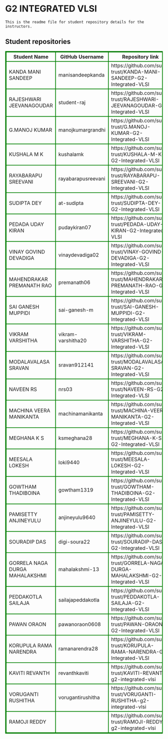 # G2 INTEGRATED VLSI
    This is the readme file for student repository details for the instructors.
## Student repositories 
<table style="border : 2px solid green; width:100%;">
<tr >
<th style="border : 2px solid green;">Student Name</th>
<th style="border : 2px solid green;">GitHub Username</th>
<th style="border : 2px solid green;">Repository link</th>
</tr>
<tr style="border : 2px solid green;">
<td style="border : 2px solid green;">KANDA MANI SANDEEP</td> 

<td style="border : 2px solid green;">manisandeepkanda</td> 

<td style="border : 2px solid green;">https://github.com/sure-trust/KANDA-MANI-SANDEEP-G2-Integrated-VLSI</td> 
</tr>

<tr style="border : 2px solid green;">
<td style="border : 2px solid green;">RAJESHWARI JEEVANAGOUDAR</td> 

<td style="border : 2px solid green;">student-raj</td> 

<td style="border : 2px solid green;">https://github.com/sure-trust/RAJESHWARI-JEEVANAGOUDAR-G2-Integrated-VLSI</td> 
</tr>

<tr style="border : 2px solid green;">
<td style="border : 2px solid green;">G.MANOJ KUMAR</td> 

<td style="border : 2px solid green;">manojkumargrandhi</td> 

<td style="border : 2px solid green;">https://github.com/sure-trust/G.MANOJ-KUMAR-G2-Integrated-VLSI</td> 
</tr>

<tr style="border : 2px solid green;">
<td style="border : 2px solid green;">KUSHALA M K</td> 

<td style="border : 2px solid green;">kushalamk</td> 

<td style="border : 2px solid green;">https://github.com/sure-trust/KUSHALA-M-K-G2-Integrated-VLSI</td> 
</tr>

<tr style="border : 2px solid green;">
<td style="border : 2px solid green;">RAYABARAPU SREEVANI</td> 

<td style="border : 2px solid green;">rayabarapusreevani</td> 

<td style="border : 2px solid green;">https://github.com/sure-trust/RAYABARAPU-SREEVANI-G2-Integrated-VLSI</td> 
</tr>

<tr style="border : 2px solid green;">
<td style="border : 2px solid green;">SUDIPTA DEY</td> 

<td style="border : 2px solid green;">at-sudipta</td> 

<td style="border : 2px solid green;">https://github.com/sure-trust/SUDIPTA-DEY-G2-Integrated-VLSI</td> 
</tr>

<tr style="border : 2px solid green;">
<td style="border : 2px solid green;">PEDADA UDAY KIRAN</td> 

<td style="border : 2px solid green;">pudaykiran07</td> 

<td style="border : 2px solid green;">https://github.com/sure-trust/PEDADA-UDAY-KIRAN-G2-Integrated-VLSI</td> 
</tr>

<tr style="border : 2px solid green;">
<td style="border : 2px solid green;">VINAY GOVIND DEVADIGA</td> 

<td style="border : 2px solid green;">vinaydevadiga02</td> 

<td style="border : 2px solid green;">https://github.com/sure-trust/VINAY-GOVIND-DEVADIGA-G2-Integrated-VLSI</td> 
</tr>

<tr style="border : 2px solid green;">
<td style="border : 2px solid green;">MAHENDRAKAR PREMANATH RAO</td> 

<td style="border : 2px solid green;">premanath06</td> 

<td style="border : 2px solid green;">https://github.com/sure-trust/MAHENDRAKAR-PREMANATH-RAO-G2-Integrated-VLSI</td> 
</tr>

<tr style="border : 2px solid green;">
<td style="border : 2px solid green;">SAI GANESH MUPPIDI</td> 

<td style="border : 2px solid green;">sai-ganesh-m</td> 

<td style="border : 2px solid green;">https://github.com/sure-trust/SAI-GANESH-MUPPIDI-G2-Integrated-VLSI</td> 
</tr>

<tr style="border : 2px solid green;">
<td style="border : 2px solid green;">VIKRAM VARSHITHA</td> 

<td style="border : 2px solid green;">vikram-varshitha20</td> 

<td style="border : 2px solid green;">https://github.com/sure-trust/VIKRAM-VARSHITHA-G2-Integrated-VLSI</td> 
</tr>

<tr style="border : 2px solid green;">
<td style="border : 2px solid green;">MODALAVALASA SRAVAN</td> 

<td style="border : 2px solid green;">sravan912141</td> 

<td style="border : 2px solid green;">https://github.com/sure-trust/MODALAVALASA-SRAVAN-G2-Integrated-VLSI</td> 
</tr>

<tr style="border : 2px solid green;">
<td style="border : 2px solid green;">NAVEEN RS</td> 

<td style="border : 2px solid green;">nrs03</td> 

<td style="border : 2px solid green;">https://github.com/sure-trust/NAVEEN-RS-G2-Integrated-VLSI</td> 
</tr>

<tr style="border : 2px solid green;">
<td style="border : 2px solid green;">MACHINA VEERA MANIKANTA</td> 

<td style="border : 2px solid green;">machinamanikanta</td> 

<td style="border : 2px solid green;">https://github.com/sure-trust/MACHINA-VEERA-MANIKANTA-G2-Integrated-VLSI</td> 
</tr>

<tr style="border : 2px solid green;">
<td style="border : 2px solid green;">MEGHANA K S</td> 

<td style="border : 2px solid green;">ksmeghana28</td> 

<td style="border : 2px solid green;">https://github.com/sure-trust/MEGHANA-K-S-G2-Integrated-VLSI</td> 
</tr>

<tr style="border : 2px solid green;">
<td style="border : 2px solid green;">MEESALA LOKESH</td> 

<td style="border : 2px solid green;">loki9440</td> 

<td style="border : 2px solid green;">https://github.com/sure-trust/MEESALA-LOKESH-G2-Integrated-VLSI</td> 
</tr>

<tr style="border : 2px solid green;">
<td style="border : 2px solid green;">GOWTHAM THADIBOINA</td> 

<td style="border : 2px solid green;">gowtham1319</td> 

<td style="border : 2px solid green;">https://github.com/sure-trust/GOWTHAM-THADIBOINA-G2-Integrated-VLSI</td> 
</tr>

<tr style="border : 2px solid green;">
<td style="border : 2px solid green;">PAMISETTY ANJINEYULU</td> 

<td style="border : 2px solid green;">anjineyulu9640</td> 

<td style="border : 2px solid green;">https://github.com/sure-trust/PAMISETTY-ANJINEYULU-G2-Integrated-VLSI</td> 
</tr>

<tr style="border : 2px solid green;">
<td style="border : 2px solid green;">SOURADIP DAS</td> 

<td style="border : 2px solid green;">digi-soura22</td> 

<td style="border : 2px solid green;">https://github.com/sure-trust/SOURADIP-DAS-G2-Integrated-VLSI</td> 
</tr>

<tr style="border : 2px solid green;">
<td style="border : 2px solid green;">GORRELA NAGA DURGA MAHALAKSHMI</td> 

<td style="border : 2px solid green;">mahalakshmi-13</td> 

<td style="border : 2px solid green;">https://github.com/sure-trust/GORRELA-NAGA-DURGA-MAHALAKSHMI-G2-Integrated-VLSI</td> 
</tr>

<tr style="border : 2px solid green;">
<td style="border : 2px solid green;">PEDDAKOTLA SAILAJA</td> 

<td style="border : 2px solid green;">sailajapeddakotla</td> 

<td style="border : 2px solid green;">https://github.com/sure-trust/PEDDAKOTLA-SAILAJA-G2-Integrated-VLSI</td> 
</tr>

<tr style="border : 2px solid green;">
<td style="border : 2px solid green;">PAWAN ORAON</td> 

<td style="border : 2px solid green;">pawanoraon0608</td> 

<td style="border : 2px solid green;">https://github.com/sure-trust/PAWAN-ORAON-G2-Integrated-VLSI</td> 
</tr>

<tr style="border : 2px solid green;">
<td style="border : 2px solid green;">KORUPULA RAMA NARENDRA</td> 

<td style="border : 2px solid green;">ramanarendra28</td> 

<td style="border : 2px solid green;">https://github.com/sure-trust/KORUPULA-RAMA-NARENDRA-G2-Integrated-VLSI</td> 
</tr>

<tr style="border : 2px solid green;">
<td style="border : 2px solid green;">KAVITI REVANTH</td> 

<td style="border : 2px solid green;">revanthkaviti</td> 

<td style="border : 2px solid green;">https://github.com/sure-trust/KAVITI-REVANTH-g2-integrated-vlsi</td> 
</tr>

<tr style="border : 2px solid green;">
<td style="border : 2px solid green;">VORUGANTI RUSHITHA</td> 

<td style="border : 2px solid green;">vorugantirushitha</td> 

<td style="border : 2px solid green;">https://github.com/sure-trust/VORUGANTI-RUSHITHA-g2-integrated-vlsi</td> 
</tr>

<tr style="border : 2px solid green;">
<td style="border : 2px solid green;">RAMOJI REDDY</td> 

<td style="border : 2px solid green;"></td> 

<td style="border : 2px solid green;">https://github.com/sure-trust/RAMOJI-REDDY-g2-integrated-vlsi</td> 
</tr>
